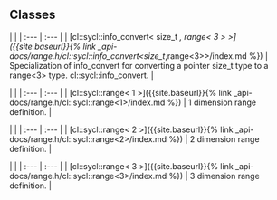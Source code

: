 ---
---
## Classes

   |   |
| :--- | :--- |
| [cl::sycl::info_convert< size_t *, range< 3 > >]({{site.baseurl}}{% link _api-docs/range.h/cl::sycl::info_convert<size_t*,range<3>>/index.md %}) | Specialization of info_convert for converting a pointer size_t type to a range<3> type. cl::sycl::info_convert.  |


   |   |
| :--- | :--- |
| [cl::sycl::range< 1 >]({{site.baseurl}}{% link _api-docs/range.h/cl::sycl::range<1>/index.md %}) | 1 dimension range definition.  |


   |   |
| :--- | :--- |
| [cl::sycl::range< 2 >]({{site.baseurl}}{% link _api-docs/range.h/cl::sycl::range<2>/index.md %}) | 2 dimension range definition.  |


   |   |
| :--- | :--- |
| [cl::sycl::range< 3 >]({{site.baseurl}}{% link _api-docs/range.h/cl::sycl::range<3>/index.md %}) | 3 dimension range definition.  |

